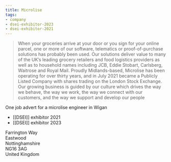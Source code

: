 ```yaml
---
title: Microlise
tags:
- company
- dsei-exhibitor-2023
- dsei-exhibitor-2021
---
```


> When your groceries arrive at your door or you sign for your online parcel, one or more of our  software, telematics or proof-of-purchase solutions has probably been used. Our solutions  deliver value to many of the UK’s leading grocery retailers and food logistics providers as well as  to household names including JCB, Eddie Stobart, Carlsberg, Waitrose and Royal Mail.
> Proudly Midlands-based, Microlise has been operating for over thirty years, and in July 2021  became a Publicly Listed Company with shares trading on the London Stock Exchange. Our  growing business is guided by our culture which drives the way we behave, the way we work, the  way we connect with our customers, and the way we support and develop our people

One job advert for a microlise engineer in Wigan

- [[DSEI]] exhibitor 2021
- [[DSEI]] exhibitor 2023

Farrington Way  
Eastwood  
Nottinghamshire  
NG16 3AG  
United Kingdom